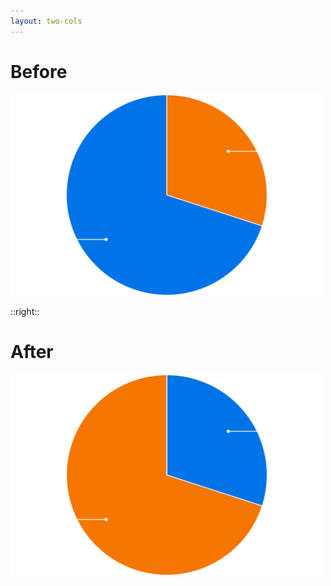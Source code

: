 ```yaml
---
layout: two-cols
---
```


<div v-click.hide> 
    <h1>Before</h1>
    <img src="../assets/talking-vs-coding-before.svg" width=500 class="mt-1" />
</div>

::right::

<div v-after> 
    <h1>After</h1>
    <img src="../assets/talking-vs-coding-after.svg" width=500 class="mt-1" />
</div>
